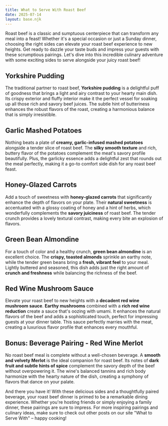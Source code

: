 ```yaml
---
title: What to Serve With Roast Beef
date: 2025-07-14
layout: base.njk
---
```


Roast beef is a classic and sumptuous centerpiece that can transform any meal into a feast! Whether it's a special occasion or just a Sunday dinner, choosing the right sides can elevate your roast beef experience to new heights. Get ready to dazzle your taste buds and impress your guests with these scrumptious pairings. Let's dive into this incredible culinary adventure with some exciting sides to serve alongside your juicy roast beef!

## **Yorkshire Pudding**
The traditional partner to roast beef, **Yorkshire pudding** is a delightful puff of goodness that brings a light and airy contrast to your hearty main dish. Its crispy exterior and fluffy interior make it the perfect vessel for soaking up all those rich and savory beef juices. The subtle hint of butteriness enhances the robust flavors of the roast, creating a harmonious balance that is simply irresistible.

## **Garlic Mashed Potatoes**
Nothing beats a plate of **creamy, garlic-infused mashed potatoes** alongside a tender slice of roast beef. The **silky smooth texture** and rich, buttery flavor of the potatoes complement the meat's savory profile beautifully. Plus, the garlicky essence adds a delightful zest that rounds out the meal perfectly, making it a go-to comfort side dish for any roast beef feast.

## **Honey-Glazed Carrots**
Add a touch of sweetness with **honey-glazed carrots** that significantly enhance the depth of flavors on your plate. Their **natural sweetness** is accentuated with a glossy coating of honey and a hint of herbs, which wonderfully complements the **savory juiciness** of roast beef. The tender crunch provides a lovely textural contrast, making every bite an explosion of flavors.

## **Green Bean Almondine**
For a touch of color and a healthy crunch, **green bean almondine** is an excellent choice. The **crispy, toasted almonds** sprinkle an earthy note, while the tender green beans bring a **fresh, vibrant feel** to your meal. Lightly buttered and seasoned, this dish adds just the right amount of **crunch and freshness** while balancing the richness of the beef.

## **Red Wine Mushroom Sauce**
Elevate your roast beef to new heights with a **decadent red wine mushroom sauce**. **Earthy mushrooms** combined with a **rich red wine reduction** create a sauce that's oozing with umami. It enhances the natural flavors of the beef and adds a sophisticated touch, perfect for impressing guests at your dinner table. This sauce perfectly marries with the meat, creating a luxurious flavor profile that enhances every mouthful.

## **Bonus: Beverage Pairing - Red Wine Merlot**
No roast beef meal is complete without a well-chosen beverage. A **smooth and velvety Merlot** is the ideal companion for roast beef. Its notes of **dark fruit and subtle hints of spice** complement the savory depth of the beef without overpowering it. The wine's balanced tannins and rich body harmonize with the hearty nature of the dish, creating a symphony of flavors that dance on your palate. 

And there you have it! With these delicious sides and a thoughtfully paired beverage, your roast beef dinner is primed to be a remarkable dining experience. Whether you're hosting friends or simply enjoying a family dinner, these pairings are sure to impress. For more inspiring pairings and culinary ideas, make sure to check out other posts on our site "What to Serve With" – happy cooking!